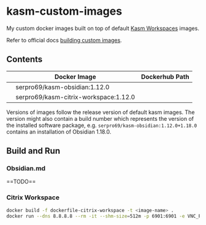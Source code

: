 # kasm-custom-images

My custom docker images built on top of default [Kasm Workspaces](https://kasmweb.com/docs/latest/index.html) images.

Refer to official
docs [building custom images](https://kasmweb.com/docs/latest/how_to/building_images.html?utm_campaign=Github&utm_source=github#building-custom-images).

## Contents

|     | Docker Image                          | Dockerhub Path |
|-----|---------------------------------------|----------------|
|     | serpro69/kasm-obsidian:1.12.0         |                |
|     | serpro69/kasm-citrix-workspace:1.12.0 |                |

Versions of images follow the release version of default kasm images. The version might also contain a build number which represents the version of the installed software package, e.g. `serpro69/kasm-obsidian:1.12.0+1.18.0` contains an installation of Obsidian 1.18.0.

## Build and Run

### Obsidian.md

==TODO==

### Citrix Workspace

```bash
docker build -f dockerfile-citrix-workspace -t <image-name> .
docker run --dns 8.8.8.8 --rm -it --shm-size=512m -p 6901:6901 -e VNC_PW=password -e VNCOPTIONS="-publicIP 127.0.0.1" <image-name>
```
